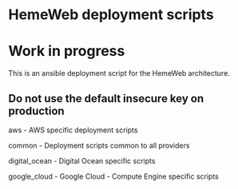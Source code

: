 # HemeWeb deployment scripts
# Work in progress

This is an ansible deployment script for the HemeWeb architecture.

## **Do not use the default insecure key on production**


aws - AWS specific deployment scripts

common - Deployment scripts common to all providers

digital_ocean - Digital Ocean specific scripts

google_cloud - Google Cloud - Compute Engine specific scripts
